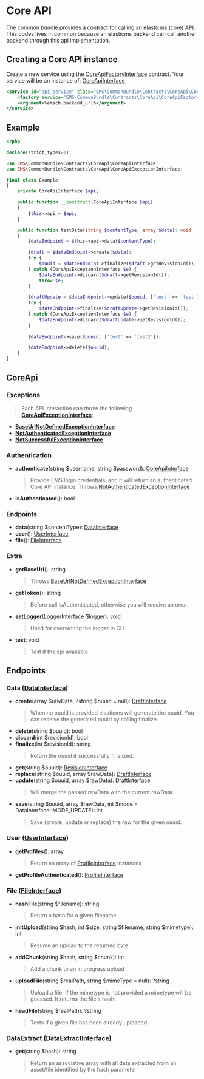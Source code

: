 # Core API

The common bundle provides a contract for calling an elasticms (core) API.
This codes lives in common because an elasticms backend can call another backend through this api implementation.

## Creating a Core API instance

Create a new service using the [CoreApiFactoryInterface](../src/Contracts/CoreApi/CoreApiFactoryInterface.php) contract.
Your service will be an instance of: [CoreApiInterface](../src/Contracts/CoreApi/CoreApiInterface.php)

```xml
<service id="api_service" class="EMS\CommonBundle\Contracts\CoreApi\CoreApiInterface">
    <factory service="EMS\CommonBundle\Contracts\CoreApi\CoreApiFactoryInterface" method="create"/>
    <argument>%emsch.backend_url%</argument>
</service>
```

## Example

```php
<?php

declare(strict_types=1);

use EMS\CommonBundle\Contracts\CoreApi\CoreApiInterface;
use EMS\CommonBundle\Contracts\CoreApi\CoreApiExceptionInterface;

final class Example
{
    private CoreApiInterface $api;

    public function __construct(CoreApiInterface $api)
    {
        $this->api = $api;
    }

    public function testData(string $contentType, array $data): void
    {
        $dataEndpoint = $this->api->data($contentType);

        $draft = $dataEndpoint->create($data);
        try {
            $ouuid = $dataEndpoint->finalize($draft->getRevisionId());
        } catch (CoreApiExceptionInterface $e) {
            $dataEndpoint->discard($draft->getRevisionId());
            throw $e;
        }

        $draftUpdate = $dataEndpoint->update($ouuid, ['test' => 'test']);
        try {
            $dataEndpoint->finalize($draftUpdate->getRevisionId());
        } catch (CoreApiExceptionInterface $e) {
            $dataEndpoint->discard($draftUpdate->getRevisionId());
        }
        
        $dataEndpoint->save($ouuid, ['test' => 'test2']);

        $dataEndpoint->delete($ouuid);
    }
}
```

## CoreApi
### Exceptions
> Each API interaction can throw the following **[CoreApiExceptionInterface](../src/Contracts/CoreApi/CoreApiExceptionInterface.php)**:
* **[BaseUrlNotDefinedExceptionInterface](../src/Contracts/CoreApi/Exception/BaseUrlNotDefinedExceptionInterface.php)**
* **[NotAuthenticatedExceptionInterface](../src/Contracts/CoreApi/Exception/NotAuthenticatedExceptionInterface.php)**
* **[NotSuccessfulExceptionInterface](../src/Contracts/CoreApi/Exception/NotSuccessfulExceptionInterface.php)**

### Authentication
* **authenticate**(string $username, string $password): [CoreApiInterface](../src/Contracts/CoreApi/CoreApiInterface.php)
    > Provide EMS login credentials, and it will return an authenticated Core API instance. Throws [NotAuthenticatedExceptionInterface](../src/Contracts/CoreApi/Exception/NotAuthenticatedExceptionInterface.php)
* **isAuthenticated**(): bool
### Endpoints
* **data**(string $contentType): [DataInterface](../src/Contracts/CoreApi/Endpoint/Data/DataInterface.php)
* **user**(): [UserInterface](../src/Contracts/CoreApi/Endpoint/User/UserInterface.php)
* **file**(): [FileInterface](../src/Contracts/CoreApi/Endpoint/File/FileInterface.php)
### Extra
* **getBaseUrl**(): string
    > Throws [BaseUrlNotDefinedExceptionInterface](../src/Contracts/CoreApi/Exception/BaseUrlNotDefinedExceptionInterface.php)
* **getToken**(): string
    > Before call isAuthenticated, otherwise you will receive an error.
* **setLogger**(LoggerInterface $logger): void
    > Used for overwriting the logger in CLI.
* **test**: void
    > Test if the api available

## Endpoints
### Data ([DataInterface](../src/Contracts/CoreApi/Endpoint/Data/DataInterface.php))
* **create**(array $rawData, ?string $ouuid = null): [DraftInterface](../src/Contracts/CoreApi/Endpoint/Data/DraftInterface.php)
    > When no ouuid is provided elasticms will generate the ouuid. You can receive the generated ouuid by calling finalize. 
* **delete**(string $ouuid): bool
* **discard**(int $revisionId): bool
* **finalize**(int $revisionId): string
    > Return the ouuid if successfully finalized.
* **get**(string $ouuid): [RevisionInterface](../src/Contracts/CoreApi/Endpoint/Data/RevisionInterface.php)
* **replace**(string $ouuid, array $rawData): [DraftInterface](../src/Contracts/CoreApi/Endpoint/Data/DraftInterface.php)
* **update**(string $ouuid, array $rawData): [DraftInterface](../src/Contracts/CoreApi/Endpoint/Data/DraftInterface.php)
    > Will merge the passed rawData with the current rawData.
* **save**(string $ouuid, array $rawData, int $mode = DataInterface::MODE_UPDATE): int
    > Save (create, update or replace) the raw for the given ouuid. 
### User ([UserInterface](../src/Contracts/CoreApi/Endpoint/User/UserInterface.php))
* **getProfiles**(): array
    > Return an array of [ProfileInterface](../src/Contracts/CoreApi/Endpoint/User/ProfileInterface.php) instances
* **getProfileAuthenticated**(): [ProfileInterface](../src/Contracts/CoreApi/Endpoint/User/ProfileInterface.php)
### File ([FileInterface](../src/Contracts/CoreApi/Endpoint/File/FileInterface.php))
* **hashFile**(string $filename): string
    > Return a hash for a given filename
* **initUpload**(string $hash, int $size, string $filename, string $mimetype): int
    > Resume an upload to the returned byte 
* **addChunk**(string $hash, string $chunk): int
    > Add a chunk to an in progress upload 
* **uploadFile**(string $realPath, string $mimeType = null): ?string
    > Upload a file. If the mimetype is not provided a mimetype will be guessed. It returns the file's hash
* **headFile**(string $realPath): ?string
    > Tests if a given file has been already uploaded
### DataExtract ([DataExtractInterface](../src/Contracts/CoreApi/Endpoint/File/DataExtractInterface.php))
* **get**(string $hash): string
    > Return an associative array with all data extracted from an asset/file identified by the hash parameter






